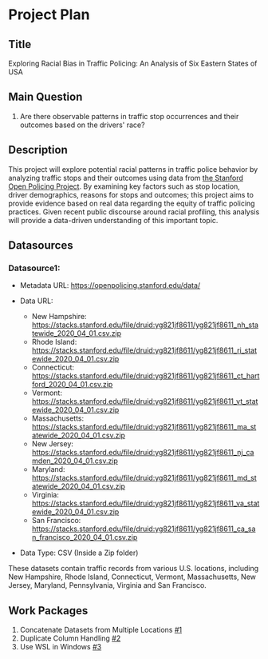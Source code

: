 # Project Plan

## Title
<!-- Title of my Project-->
Exploring Racial Bias in Traffic Policing: An Analysis of Six Eastern States of USA

## Main Question

<!-- This is the question I want find answer based on the Data I have -->
1. Are there observable patterns in traffic stop occurrences and their outcomes based on the drivers' race?

## Description

<!-- A abstract of my project (max. 200 words. I will be answering why and how I attempt it.) -->
This project will explore potential racial patterns in traffic police behavior by analyzing traffic stops and their outcomes using data from [the Stanford Open Policing Project](https://openpolicing.stanford.edu/). By examining key factors such as stop location, driver demographics, reasons for stops and outcomes; this project aims to provide evidence based on real data regarding the equity of traffic policing practices. Given recent public discourse around racial profiling, this analysis will provide a data-driven understanding of this important topic. 

## Datasources

<!-- Describe each datasources you plan to use in a section. Use the prefic "DatasourceX" where X is the id of the datasource. -->

### Datasource1: 
* Metadata URL: https://openpolicing.stanford.edu/data/
* Data URL:
    - New Hampshire: https://stacks.stanford.edu/file/druid:yg821jf8611/yg821jf8611_nh_statewide_2020_04_01.csv.zip
    - Rhode Island: https://stacks.stanford.edu/file/druid:yg821jf8611/yg821jf8611_ri_statewide_2020_04_01.csv.zip
    - Connecticut: https://stacks.stanford.edu/file/druid:yg821jf8611/yg821jf8611_ct_hartford_2020_04_01.csv.zip
    - Vermont: https://stacks.stanford.edu/file/druid:yg821jf8611/yg821jf8611_vt_statewide_2020_04_01.csv.zip
    - Massachusetts: https://stacks.stanford.edu/file/druid:yg821jf8611/yg821jf8611_ma_statewide_2020_04_01.csv.zip
    - New Jersey: https://stacks.stanford.edu/file/druid:yg821jf8611/yg821jf8611_nj_camden_2020_04_01.csv.zip
    - Maryland: https://stacks.stanford.edu/file/druid:yg821jf8611/yg821jf8611_md_statewide_2020_04_01.csv.zip
    - Virginia: https://stacks.stanford.edu/file/druid:yg821jf8611/yg821jf8611_va_statewide_2020_04_01.csv.zip
    - San Francisco: https://stacks.stanford.edu/file/druid:yg821jf8611/yg821jf8611_ca_san_francisco_2020_04_01.csv.zip

* Data Type: CSV (Inside a Zip folder)

These datasets contain traffic records from various U.S. locations, including New Hampshire, Rhode Island, Connecticut, Vermont, Massachusetts, New Jersey, Maryland, Pennsylvania, Virginia and San Francisco.

## Work Packages

<!-- List of work packages ordered sequentially, each pointing to an issue with more details. -->

1. Concatenate Datasets from Multiple Locations [#1][i1]
2. Duplicate Column Handling [#2][i2]
3. Use WSL in Windows [#3][i3]

[i1]: https://github.com/ThreeSwordAI/made-project-W24/issues/1
[i2]: https://github.com/ThreeSwordAI/made-project-W24/issues/2
[i3]: https://github.com/ThreeSwordAI/made-project-W24/issues/3